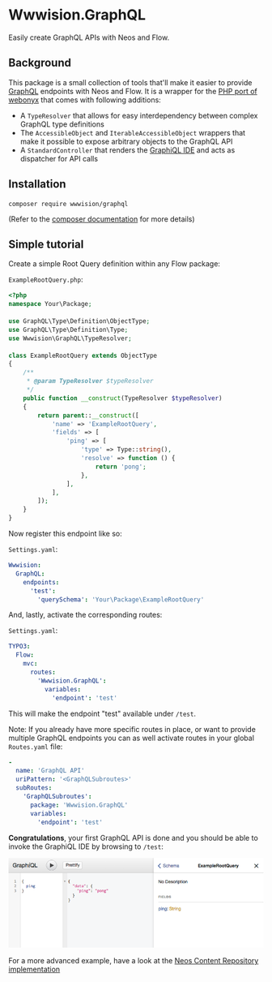 # Wwwision.GraphQL

Easily create GraphQL APIs with Neos and Flow.

## Background

This package is a small collection of tools that'll make it easier to provide [GraphQL](http://graphql.org/) endpoints
with Neos and Flow.
It is a wrapper for the [PHP port of webonyx](https://github.com/webonyx/graphql-php) that comes with following additions:

* A `TypeResolver` that allows for easy interdependency between complex GraphQL type definitions
* The `AccessibleObject` and `IterableAccessibleObject` wrappers that make it possible to expose arbitrary objects to
  the GraphQL API
* A `StandardController` that renders the [GraphiQL IDE](https://github.com/graphql/graphiql) and acts as dispatcher
  for API calls

## Installation

```
composer require wwwision/graphql
```

(Refer to the [composer documentation](https://getcomposer.org/doc/) for more details)

## Simple tutorial

Create a simple Root Query definition within any Flow package:

`ExampleRootQuery.php`:

```php
<?php
namespace Your\Package;

use GraphQL\Type\Definition\ObjectType;
use GraphQL\Type\Definition\Type;
use Wwwision\GraphQL\TypeResolver;

class ExampleRootQuery extends ObjectType
{
    /**
     * @param TypeResolver $typeResolver
     */
    public function __construct(TypeResolver $typeResolver)
    {
        return parent::__construct([
            'name' => 'ExampleRootQuery',
            'fields' => [
                'ping' => [
                    'type' => Type::string(),
                    'resolve' => function () {
                        return 'pong';
                    },
                ],
            ],
        ]);
    }
}
```

Now register this endpoint like so:

`Settings.yaml`:

```yaml
Wwwision:
  GraphQL:
    endpoints:
      'test':
        'querySchema': 'Your\Package\ExampleRootQuery'
```

And, lastly, activate the corresponding routes:

`Settings.yaml`:

```yaml
TYPO3:
  Flow:
    mvc:
      routes:
        'Wwwision.GraphQL':
          variables:
            'endpoint': 'test'
```

This will make the endpoint "test" available under `/test`.

Note: If you already have more specific routes in place, or want to provide multiple GraphQL endpoints you can as well
activate routes in your global `Routes.yaml` file:

```yaml
-
  name: 'GraphQL API'
  uriPattern: '<GraphQLSubroutes>'
  subRoutes:
    'GraphQLSubroutes':
      package: 'Wwwision.GraphQL'
      variables:
        'endpoint': 'test'
```

**Congratulations**, your first GraphQL API is done and you should be able to invoke the GraphiQL IDE by browsing to `/test`:

![](graphiql.png)


For a more advanced example, have a look at the [Neos Content Repository implementation](https://github.com/bwaidelich/Wwwision.Neos.GraphQL)
